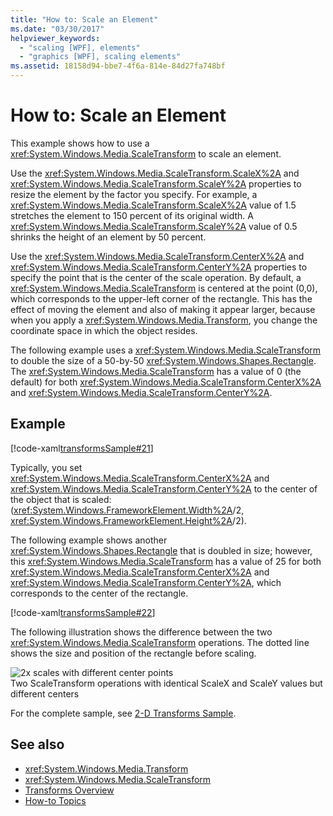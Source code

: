 ```yaml
---
title: "How to: Scale an Element"
ms.date: "03/30/2017"
helpviewer_keywords: 
  - "scaling [WPF], elements"
  - "graphics [WPF], scaling elements"
ms.assetid: 18158d94-bbe7-4f6a-814e-84d27fa748bf
---
```

# How to: Scale an Element
This example shows how to use a <xref:System.Windows.Media.ScaleTransform> to scale an element.  
  
 Use the <xref:System.Windows.Media.ScaleTransform.ScaleX%2A> and <xref:System.Windows.Media.ScaleTransform.ScaleY%2A> properties to resize the element by the factor you specify. For example, a <xref:System.Windows.Media.ScaleTransform.ScaleX%2A> value of 1.5 stretches the element to 150 percent of its original width. A <xref:System.Windows.Media.ScaleTransform.ScaleY%2A> value of 0.5 shrinks the height of an element by 50 percent.  
  
 Use the <xref:System.Windows.Media.ScaleTransform.CenterX%2A> and <xref:System.Windows.Media.ScaleTransform.CenterY%2A> properties to specify the point that is the center of the scale operation. By default, a <xref:System.Windows.Media.ScaleTransform> is centered at the point (0,0), which corresponds to the upper-left corner of the rectangle. This has the effect of moving the element and also of making it appear larger, because when you apply a <xref:System.Windows.Media.Transform>, you change the coordinate space in which the object resides.  
  
 The following example uses a <xref:System.Windows.Media.ScaleTransform> to double the size of a 50-by-50 <xref:System.Windows.Shapes.Rectangle>. The <xref:System.Windows.Media.ScaleTransform> has a value of 0 (the default) for both <xref:System.Windows.Media.ScaleTransform.CenterX%2A> and <xref:System.Windows.Media.ScaleTransform.CenterY%2A>.  
  
## Example  
 [!code-xaml[transformsSample#21](~/samples/snippets/csharp/VS_Snippets_Wpf/transformsSample/CS/ScaleTransformExample.xaml#21)]  
  
 Typically, you set <xref:System.Windows.Media.ScaleTransform.CenterX%2A> and <xref:System.Windows.Media.ScaleTransform.CenterY%2A> to the center of the object that is scaled: (<xref:System.Windows.FrameworkElement.Width%2A>/2, <xref:System.Windows.FrameworkElement.Height%2A>/2).  
  
 The following example shows another <xref:System.Windows.Shapes.Rectangle> that is doubled in size; however, this <xref:System.Windows.Media.ScaleTransform> has a value of 25 for both <xref:System.Windows.Media.ScaleTransform.CenterX%2A> and <xref:System.Windows.Media.ScaleTransform.CenterY%2A>, which corresponds to the center of the rectangle.  
  
 [!code-xaml[transformsSample#22](~/samples/snippets/csharp/VS_Snippets_Wpf/transformsSample/CS/ScaleTransformExample.xaml#22)]  
  
 The following illustration shows the difference between the two <xref:System.Windows.Media.ScaleTransform> operations. The dotted line shows the size and position of the rectangle before scaling.  
  
 ![2x scales with different center points](./media/wcpsdk-graphicsmm-scalecenter.gif "wcpsdk_graphicsmm_scalecenter")  
Two ScaleTransform operations with identical ScaleX and ScaleY values but different centers  
  
 For the complete sample, see [2-D Transforms Sample](https://go.microsoft.com/fwlink/?LinkID=158252).  
  
## See also

- <xref:System.Windows.Media.Transform>
- <xref:System.Windows.Media.ScaleTransform>
- [Transforms Overview](transforms-overview.md)
- [How-to Topics](transformations-how-to-topics.md)
